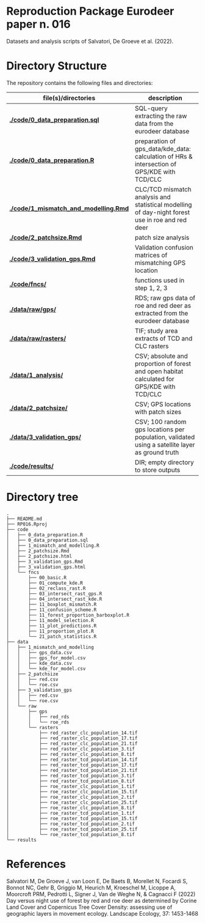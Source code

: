 # Reproduction Package Eurodeer paper n. 016

Datasets and analysis scripts of Salvatori, De Groeve et al. (2022).

# Directory Structure 

The repository contains the following files and directories:


|  file(s)/directories                   |   description                                                                                      |
|----------------------------------------|----------------------------------------------------------------------------------------------------|
| **[./code/0_data_preparation.sql](https://github.com/EUROMAMMALS/RP016/blob/master/code/0_data_preparation.sql)**      | SQL-query extracting the raw data from the eurodeer database                                       |
| **[./code/0_data_preparation.R](https://github.com/EUROMAMMALS/RP016/blob/master/code/0_data_preparation.R)**        | preparation of gps_data/kde_data: calculation of HRs & intersection of GPS/KDE with TCD/CLC   | 
| **[./code/1_mismatch_and_modelling.Rmd](https://github.com/EUROMAMMALS/RP016/blob/master/code/1_mismatch_and_modelling.Rmd)**| CLC/TCD mismatch analysis and statistical modelling of day-night forest use in roe and red deer    | 
| **[./code/2_patchsize.Rmd](https://github.com/EUROMAMMALS/RP016/blob/master/code/2_patchsize.Rmd)**   | patch size analysis                                                                                | 
| **[./code/3_validation_gps.Rmd](https://github.com/EUROMAMMALS/RP016/blob/master/code/3_validation_gps.Rmd)**   | Validation confusion matrices of mismatching GPS location                                          | 
| **[./code/fncs/](https://github.com/EUROMAMMALS/RP016/blob/master/code/fncs/)**     | functions used in step 1, 2, 3                                                                     | 
| **[./data/raw/gps/](https://github.com/EUROMAMMALS/RP016/blob/master/data/raw/gps/)**       | RDS; raw gps data of roe and red deer as extracted from the eurodeer database                      |  
| **[./data/raw/rasters/](https://github.com/EUROMAMMALS/RP016/blob/master/data/raw/rasters/)**       | TIF; study area extracts of TCD and CLC rasters                                                    |  
| **[./data/1_analysis/](https://github.com/EUROMAMMALS/RP016/blob/master/data/1_analysis/)**             | CSV; absolute and proportion of forest and open habitat calculated for GPS/KDE with TCD/CLC        |  
| **[./data/2_patchsize/](https://github.com/EUROMAMMALS/RP016/blob/master/data/2_patchsize/)**             | CSV; GPS locations with patch sizes                                                                |  
| **[./data/3_validation_gps/](https://github.com/EUROMAMMALS/RP016/blob/master/data/3_validation_gps/)**         | CSV; 100 random gps locations per population, validated using a satellite layer as ground truth    |  
| **[./code/results/](https://github.com/EUROMAMMALS/RP016/blob/master/code/results/)**       | DIR; empty directory to store outputs      


# Directory tree 

```
. 
├── README.md
├── RP016.Rproj
├── code
│   ├── 0_data_preparation.R
│   ├── 0_data_preparation.sql
│   ├── 1_mismatch_and_modelling.R
│   ├── 2_patchsize.Rmd
│   ├── 2_patchsize.html
│   ├── 3_validation_gps.Rmd
│   ├── 3_validation_gps.html
│   └── fncs
│       ├── 00_basic.R
│       ├── 01_compute_kde.R
│       ├── 02_reclass_rast.R
│       ├── 03_intersect_rast_gps.R
│       ├── 04_intersect_rast_kde.R
│       ├── 11_boxplot_mismatch.R
│       ├── 11_confusion_scheme.R
│       ├── 11_forest_proportion_barboxplot.R
│       ├── 11_model_selection.R
│       ├── 11_plot_predictions.R
│       ├── 11_proportion_plot.R
│       └── 21_patch_statistics.R
├── data
│   ├── 1_mismatch_and_modelling
│   │   ├── gps_data.csv
│   │   ├── gps_for_model.csv
│   │   ├── kde_data.csv
│   │   └── kde_for_model.csv
│   ├── 2_patchsize
│   │   ├── red.csv
│   │   └── roe.csv
│   ├── 3_validation_gps
│   │   ├── red.csv
│   │   └── roe.csv
│   └── raw
│       ├── gps
│       │   ├── red_rds
│       │   └── roe_rds
│       └── rasters
│           ├── red_raster_clc_population_14.tif
│           ├── red_raster_clc_population_17.tif
│           ├── red_raster_clc_population_21.tif
│           ├── red_raster_clc_population_3.tif
│           ├── red_raster_clc_population_8.tif
│           ├── red_raster_tcd_population_14.tif
│           ├── red_raster_tcd_population_17.tif
│           ├── red_raster_tcd_population_21.tif
│           ├── red_raster_tcd_population_3.tif
│           ├── red_raster_tcd_population_8.tif
│           ├── roe_raster_clc_population_1.tif
│           ├── roe_raster_clc_population_15.tif
│           ├── roe_raster_clc_population_2.tif
│           ├── roe_raster_clc_population_25.tif
│           ├── roe_raster_clc_population_8.tif
│           ├── roe_raster_tcd_population_1.tif
│           ├── roe_raster_tcd_population_15.tif
│           ├── roe_raster_tcd_population_2.tif
│           ├── roe_raster_tcd_population_25.tif
│           └── roe_raster_tcd_population_8.tif
└── results
```

# References 

Salvatori M, De Groeve J, van Loon E, De Baets B, Morellet N, Focardi S, Bonnot NC,  Gehr B, Griggio M, Heurich M, Kroeschel M, Licoppe A, Moorcroft PRM, Pedrotti L, Signer J, Van de Weghe N, & Cagnacci F (2022) Day versus night use of forest by red and roe deer as determined by Corine Land Cover and Copernicus Tree Cover Density: assessing use of geographic layers in movement ecology. Landscape Ecology, 37: 1453-1468
